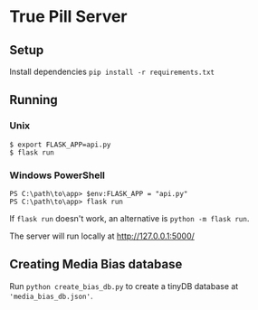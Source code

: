 # True Pill Server

## Setup
Install dependencies
`pip install -r requirements.txt`

## Running
### Unix
```
$ export FLASK_APP=api.py
$ flask run
```

### Windows PowerShell
```
PS C:\path\to\app> $env:FLASK_APP = "api.py"
PS C:\path\to\app> flask run
```
If `flask run` doesn't work, an alternative is `python -m flask run`.

The server will run locally at http://127.0.0.1:5000/

## Creating Media Bias database
Run `python create_bias_db.py` to create a tinyDB database at `'media_bias_db.json'`.